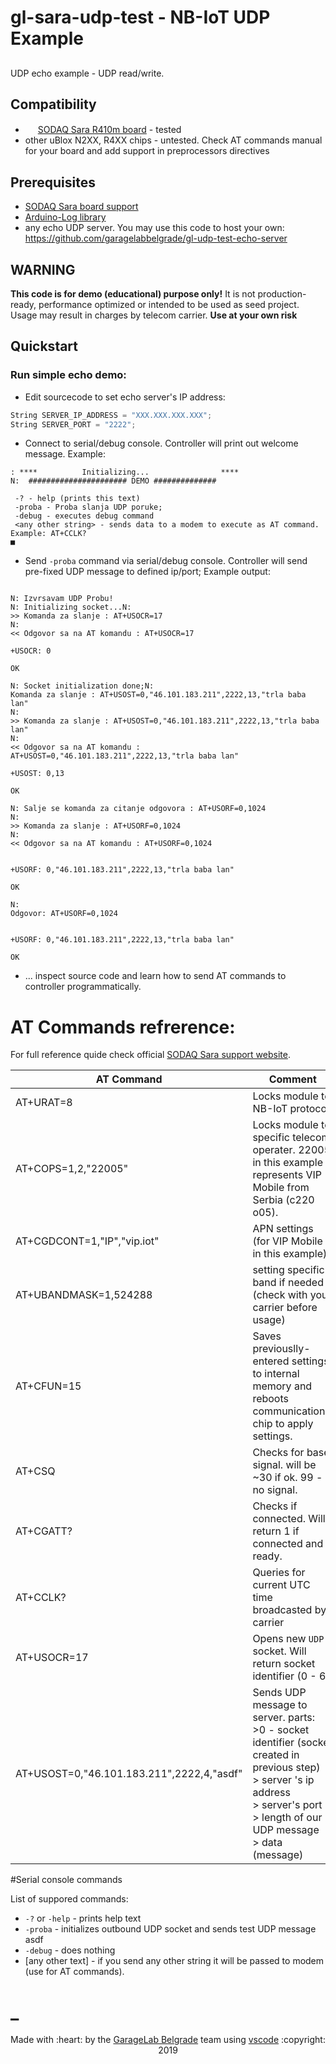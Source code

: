 # gl-sara-udp-test - NB-IoT UDP Example
## 

UDP echo example - UDP read/write. 


## Compatibility

* <img src="https://www.arduino.cc/favicon.ico" height="16" width="16"> [ SODAQ Sara R410m board](https://support.sodaq.com/sodaq-one/sara/) - tested
*  other uBlox N2XX, R4XX chips - untested. Check AT commands manual for your board and add support in preprocessors directives

## Prerequisites
* [SODAQ Sara board support](http://support.sodaq.com/sodaq-one/arduino-ide-setup/)
* [Arduino-Log library](https://github.com/thijse/Arduino-Log) 
* any echo UDP server. You may use this code to host your own: https://github.com/garagelabbelgrade/gl-udp-test-echo-server


## WARNING
**This code is for demo (educational) purpose only!** It is not production-ready, performance optimized or intended to be used as seed project. Usage may result in charges by telecom carrier.  **Use at your own risk**

## Quickstart

### Run simple echo demo:

- Edit sourcecode to set echo server&apos;s IP address: 

```c++
String SERVER_IP_ADDRESS = "XXX.XXX.XXX.XXX";
String SERVER_PORT = "2222";
```

-  Connect to serial/debug console.  Controller  will print out welcome message. Example:

```
: ****          Initializing...                ****
N:  ###################### DEMO ##############

 -? - help (prints this text) 
 -proba - Proba slanja UDP poruke; 
 -debug - executes debug command 
 <any other string> - sends data to a modem to execute as AT command. Example: AT+CCLK?
■
```

- Send `-proba` command via serial/debug console.  Controller will send pre-fixed UDP message to defined ip/port; Example output:

```

N: Izvrsavam UDP Probu!
N: Initializing socket...N: 
>> Komanda za slanje : AT+USOCR=17
N: 
<< Odgovor sa na AT komandu : AT+USOCR=17

+USOCR: 0

OK

N: Socket initialization done;N: 
Komanda za slanje : AT+USOST=0,"46.101.183.211",2222,13,"trla baba lan"
N: 
>> Komanda za slanje : AT+USOST=0,"46.101.183.211",2222,13,"trla baba lan"
N: 
<< Odgovor sa na AT komandu : AT+USOST=0,"46.101.183.211",2222,13,"trla baba lan"

+USOST: 0,13

OK

N: Salje se komanda za citanje odgovora : AT+USORF=0,1024
N: 
>> Komanda za slanje : AT+USORF=0,1024
N: 
<< Odgovor sa na AT komandu : AT+USORF=0,1024


+USORF: 0,"46.101.183.211",2222,13,"trla baba lan"

OK

N: 
Odgovor: AT+USORF=0,1024


+USORF: 0,"46.101.183.211",2222,13,"trla baba lan"

OK

```

- ... inspect source code and learn how to send AT commands to controller programmatically.

# AT Commands refrerence:
For full reference quide check official [SODAQ Sara support website](http://support.sodaq.com/sodaq-one/sodaq-sara-r410m/).


AT Command | Comment
------------ | -------------
AT+URAT=8 | Locks module to NB-IoT protocol
AT+COPS=1,2,"22005" | Locks module to specific telecom operater. 22005 in this example represents VIP Mobile from Serbia (c220 o05).
AT+CGDCONT=1,"IP","vip.iot" | APN settings  (for VIP Mobile in this example)
AT+UBANDMASK=1,524288| setting specific band if needed (check with your carrier before usage)
AT+CFUN=15|Saves previouslly-entered settings to internal memory and reboots communicational chip to apply settings.
AT+CSQ | Checks for base signal. will be ~30 if ok. 99 - no signal.
AT+CGATT? | Checks if connected. Will return 1 if connected and ready.
AT+CCLK? | Queries for current UTC time broadcasted by carrier
AT+USOCR=17 | Opens new `UDP` socket. Will return socket identifier (0 - 6)
AT+USOST=0,"46.101.183.211",2222,4,"asdf" | Sends UDP message to server.  parts: <br>>0 - socket identifier (socket created in previous step) <br> > server &apos;s ip address  <br> > server&apos;s port <br> > length of our UDP message <br> > data (message)



#Serial console commands

List of suppored commands:
- `-?` or `-help` - prints help text
- `-proba`  - initializes outbound UDP socket and sends test UDP message
asdf
- `-debug` - does nothing
-  [any other text] - if you send any other string it will be passed to modem (use for AT commands).

# _
<p align="center">Made with :heart: by the <a href="https://garagelab.rs">GarageLab Belgrade</a> team using <a href="https://code.visualstudio.com/">vscode</a> :copyright: 2019</p>
